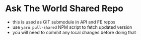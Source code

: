 # Ask The World Shared Repo

- this is used as GIT submodule in API and FE repos
- use `yarn pull-shared` NPM script to fetch updated version
- you will need to commit any local changes before doing that
